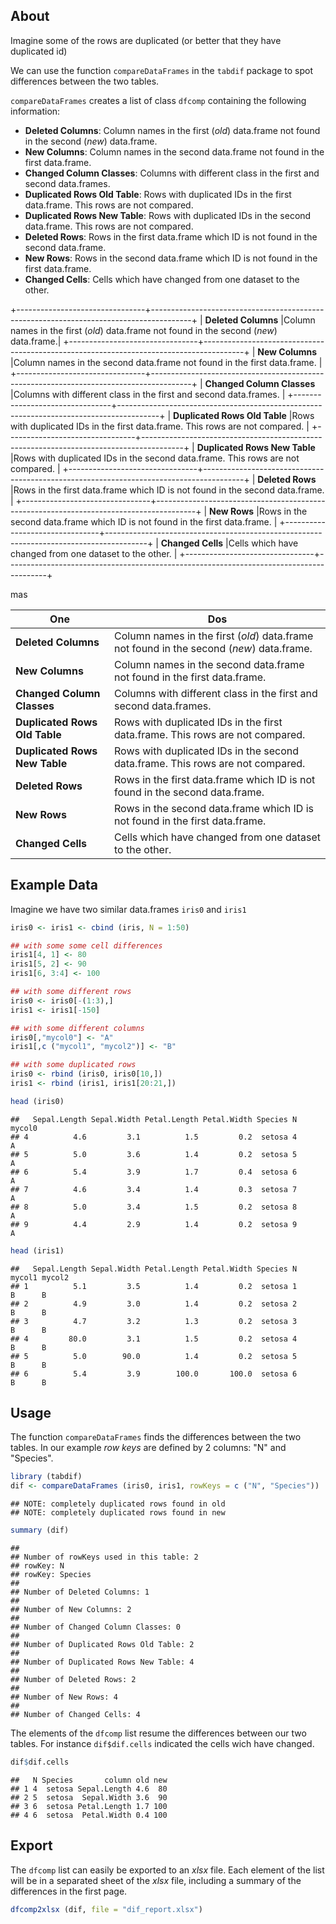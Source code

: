 




About
--------------------------------------------------------------------------------

Imagine some of the rows are duplicated 
(or better that they have duplicated id)

We can use the function `compareDataFrames` 
in the `tabdif` package to spot differences between the two tables.

`compareDataFrames` creates a list of class `dfcomp` containing the following information:

- __Deleted Columns__:           Column names in the first (_old_) data.frame not found in the second (_new_) data.frame.
- __New Columns__:               Column names in the second        data.frame not found in the first          data.frame.
- __Changed Column Classes__:    Columns with different class in the first and second data.frames.
- __Duplicated Rows Old Table__: Rows with duplicated IDs in the first  data.frame. This rows are not compared.
- __Duplicated Rows New Table__: Rows with duplicated IDs in the second data.frame. This rows are not compared.
- __Deleted Rows__:              Rows in the first  data.frame which ID is not found in the second data.frame.
- __New Rows__:                  Rows in the second data.frame which ID is not found in the first  data.frame.
- __Changed Cells__:             Cells which have changed from one dataset to the other.


+--------------------------------+----------------------------------------------------------------------------------------+
| __Deleted Columns__            |Column names in the first (_old_) data.frame not found in the second (_new_) data.frame.|
+--------------------------------+----------------------------------------------------------------------------------------+
| __New Columns__                |Column names in the second data.frame not found in the first data.frame.                |
+--------------------------------+----------------------------------------------------------------------------------------+
| __Changed Column Classes__     |Columns with different class in the first and second data.frames.                       |
+--------------------------------+----------------------------------------------------------------------------------------+
| __Duplicated Rows Old Table__  |Rows with duplicated IDs in the first data.frame. This rows are not compared.           |
+--------------------------------+----------------------------------------------------------------------------------------+
| __Duplicated Rows New Table__  |Rows with duplicated IDs in the second data.frame. This rows are not compared.          |
+--------------------------------+----------------------------------------------------------------------------------------+
| __Deleted Rows__               |Rows in the first data.frame which ID is not found in the second data.frame.            |
+--------------------------------+----------------------------------------------------------------------------------------+
| __New Rows__                   |Rows in the second data.frame which ID is not found in the first data.frame.            |
+--------------------------------+----------------------------------------------------------------------------------------+
| __Changed Cells__              |Cells which have changed from one dataset to the other.                                 |
+--------------------------------+----------------------------------------------------------------------------------------+


mas


One                            | Dos
-------------------------------|-------------------------------------------------------------------------------------------
__Deleted Columns__            |Column names in the first (_old_) data.frame not found in the second (_new_) data.frame.
__New Columns__                |Column names in the second data.frame not found in the first data.frame.
__Changed Column Classes__     |Columns with different class in the first and second data.frames.
__Duplicated Rows Old Table__  |Rows with duplicated IDs in the first data.frame. This rows are not compared.
__Duplicated Rows New Table__  |Rows with duplicated IDs in the second data.frame. This rows are not compared.
__Deleted Rows__               |Rows in the first data.frame which ID is not found in the second data.frame.   
__New Rows__                   |Rows in the second data.frame which ID is not found in the first data.frame.
__Changed Cells__              |Cells which have changed from one dataset to the other.






Example Data
--------------------------------------------------------------------------------

Imagine we have two similar data.frames `iris0` and `iris1`


```r
iris0 <- iris1 <- cbind (iris, N = 1:50)

## with some some cell differences
iris1[4, 1] <- 80
iris1[5, 2] <- 90
iris1[6, 3:4] <- 100 

## with some different rows
iris0 <- iris0[-(1:3),]
iris1 <- iris1[-150]

## with some different columns
iris0[,"mycol0"] <- "A"
iris1[,c ("mycol1", "mycol2")] <- "B"

## with some duplicated rows
iris0 <- rbind (iris0, iris0[10,])
iris1 <- rbind (iris1, iris1[20:21,])
```


```r
head (iris0)
```

```
##   Sepal.Length Sepal.Width Petal.Length Petal.Width Species N mycol0
## 4          4.6         3.1          1.5         0.2  setosa 4      A
## 5          5.0         3.6          1.4         0.2  setosa 5      A
## 6          5.4         3.9          1.7         0.4  setosa 6      A
## 7          4.6         3.4          1.4         0.3  setosa 7      A
## 8          5.0         3.4          1.5         0.2  setosa 8      A
## 9          4.4         2.9          1.4         0.2  setosa 9      A
```

```r
head (iris1)
```

```
##   Sepal.Length Sepal.Width Petal.Length Petal.Width Species N mycol1 mycol2
## 1          5.1         3.5          1.4         0.2  setosa 1      B      B
## 2          4.9         3.0          1.4         0.2  setosa 2      B      B
## 3          4.7         3.2          1.3         0.2  setosa 3      B      B
## 4         80.0         3.1          1.5         0.2  setosa 4      B      B
## 5          5.0        90.0          1.4         0.2  setosa 5      B      B
## 6          5.4         3.9        100.0       100.0  setosa 6      B      B
```

Usage
--------------------------------------------------------------------------------

The function `compareDataFrames` finds the differences between the two tables.
In our example _row keys_ are defined by 2 columns: "N" and "Species".


```r
library (tabdif)
dif <- compareDataFrames (iris0, iris1, rowKeys = c ("N", "Species"))
```

```
## NOTE: completely duplicated rows found in old
## NOTE: completely duplicated rows found in new
```

```r
summary (dif)
```

```
##  
## Number of rowKeys used in this table: 2
## rowKey: N
## rowKey: Species
##  
## Number of Deleted Columns: 1
##  
## Number of New Columns: 2
##  
## Number of Changed Column Classes: 0
##  
## Number of Duplicated Rows Old Table: 2
##  
## Number of Duplicated Rows New Table: 4
##  
## Number of Deleted Rows: 2
##  
## Number of New Rows: 4
##  
## Number of Changed Cells: 4
```

The elements of the `dfcomp` list resume the differences between our two tables.
For instance `dif$dif.cells` indicated the cells wich have changed. 


```r
dif$dif.cells
```

```
##   N Species       column old new
## 1 4  setosa Sepal.Length 4.6  80
## 2 5  setosa  Sepal.Width 3.6  90
## 3 6  setosa Petal.Length 1.7 100
## 4 6  setosa  Petal.Width 0.4 100
```






Export
--------------------------------------------------------------------------------

The `dfcomp` list can easily be exported to an _xlsx_ file. 
Each element of the list will be in a separated sheet of the _xlsx_ file,
including a summary of the differences in the first page. 


```r
dfcomp2xlsx (dif, file = "dif_report.xlsx")
```


